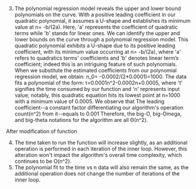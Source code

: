 
3. The polynomial regression model reveals the upper and lower bound polynomials on the curve. With a positive leading coefficient in our quadratic polynomial, it assumes a U-shape and establishes its minimum value at n= -b/(2a). Here, 'a' represents the coefficient of quadratic terms while 'b' stands for linear ones.
We can identify the upper and lower bounds on the curve through a polynomial regression model. This quadratic polynomial exhibits a U-shape due to its positive leading coefficient, with its minimum value occurring at n= -b/(2a), where 'a' refers to quadratics terms' coefficients and 'b' denotes linear term’s coefficient;
indeed this is an intriguing feature of such polynomials. When we substitute the estimated coefficients from our polynomial regression model, we obtain: n_0= -0.0002/(2*0.0001)=1000.
The data fits a polynomial of the form: t=0.0001n^2-0.0002n+0.0005, where 't' signifies the time consumed by our function and 'n' represents input value; notably, this quadratic equation hits its lowest point at n=1000 with a minimum value of 0.0005.
We observe that The leading coefficient--a constant factor differentiating our algorithm's operation count(n^2) from it--equals to 0.001 Therefore, the big-O, big-Omega, and big-theta notations for the algorithm are all Θ(n^2).

After modification of function

4. The time taken to run the function will increase slightly, as an additional operation is performed in each iteration of the inner loop. However, this alteration won't impact the algorithm's overall time complexity, which continues to be O(n^2).
5. The polynomial fit to the time vs n data will also remain the same, as the additional operation does not change the number of iterations of the inner loop.
